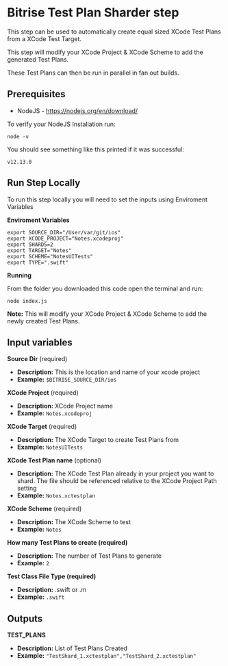 # Bitrise Test Plan Sharder step

This step can be used to automatically create equal sized XCode Test Plans from a XCode Test Target.

This step will modify your XCode Project & XCode Scheme to add the generated Test Plans.

These Test Plans can then be run in parallel in fan out builds.

## Prerequisites

- NodeJS - https://nodejs.org/en/download/

To verify your NodeJS Installation run:

`node -v`

You should see something like this printed if it was successful:

 `v12.13.0`

## Run Step Locally

To run this step locally you will need to set the inputs using Enviroment Variables

**Enviroment Variables**

```
export SOURCE_DIR="/User/var/git/ios"
export XCODE_PROJECT="Notes.xcodeproj"
export SHARDS=2
export TARGET="Notes"
export SCHEME="NotesUITests"
export TYPE=".swift"
```

**Running**

From the folder you downloaded this code open the terminal and run:

`node index.js` 

**Note:** This will modify your XCode Project & XCode Scheme to add the newly created Test Plans.

## Input variables

**Source Dir** (required)
  * **Description:** This is the location and name of your xcode project
  * **Example:** `$BITRISE_SOURCE_DIR/ios`


**XCode Project** (required)
  * **Description:** XCode Project name
  * **Example:** `Notes.xcodeproj`

**XCode Target** (required)
  * **Description:** The XCode Target to create Test Plans from
  * **Example:** `NotesUITests`

**XCode Test Plan name** (optional)
  * **Description:** The XCode Test Plan already in your project you want to shard. The file should be referenced relative to the XCode Project Path setting
  * **Example:** `Notes.xctestplan`

**XCode Scheme** (required)
  * **Description:** The XCode Scheme to test
  * **Example:** `Notes`

**How many Test Plans to create (required)**
  * **Description:** The number of Test Plans to generate
  * **Example:** `2`

**Test Class File Type (required)**
  * **Description:** .swift or .m
  * **Example:** `.swift`

## Outputs

**TEST_PLANS**
  * **Description:** List of Test Plans Created
  * **Example:** `"TestShard_1.xctestplan","TestShard_2.xctestplan"`
